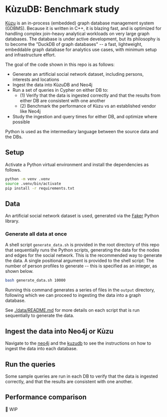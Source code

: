# KùzuDB: Benchmark study

[Kùzu](https://kuzudb.com/) is an in-process (embedded) graph database management system (GDBMS). Because it is written in C++, it is blazing fast, and is optimized for handling complex join-heavy analytical workloads on very large graph databases. The database is under active development, but its philosophy is to become the "DuckDB of graph databases" -- a fast, lightweight, embeddable graph database for analytics use cases, with minimum setup and infrastructure effort.

The goal of the code shown in this repo is as follows:

* Generate an artificial social network dataset, including persons, interests and locations
* Ingest the data into KùzuDB and Neo4j
* Run a set of queries in Cypher on either DB to:
  * (1) Verify that the data is ingested correctly and that the results from either DB are consistent with one another
  * (2) Benchmark the performance of Kùzu vs an established vendor like Neo4j
* Study the ingestion and query times for either DB, and optimize where possible

Python is used as the intermediary language between the source data and the DBs.

## Setup

Activate a Python virtual environment and install the dependencies as follows.

```sh
python -m venv .venv
source .venv/bin/activate
pip install -r requirements.txt
```

## Data

An artificial social network dataset is used, generated via the [Faker](https://faker.readthedocs.io/en/master/) Python library.


### Generate all data at once

A shell script `generate_data.sh` is provided in the root directory of this repo that sequentially runs the Python scripts, generating the data for the nodes and edges for the social network. This is the recommended way to generate the data. A single positional argument is provided to the shell script: The number of person profiles to generate -- this is specified as an integer, as shown below.

```sh
bash generate_data.sh 10000
```

Running this command generates a series of files in the `output` directory, following which we can proceed to ingesting the data into a graph database.

See [./data/README.md](./data/README.md) for more details on each script that is run sequentially to generate the data.

## Ingest the data into Neo4j or Kùzu

Navigate to the [neo4j](./neo4j) and the [kuzudb](./kuzudb/) to see the instructions on how to ingest the data into each database.

## Run the queries

Some sample queries are run in each DB to verify that the data is ingested correctly, and that the results are consistent with one another.

## Performance comparison

🚧 WIP